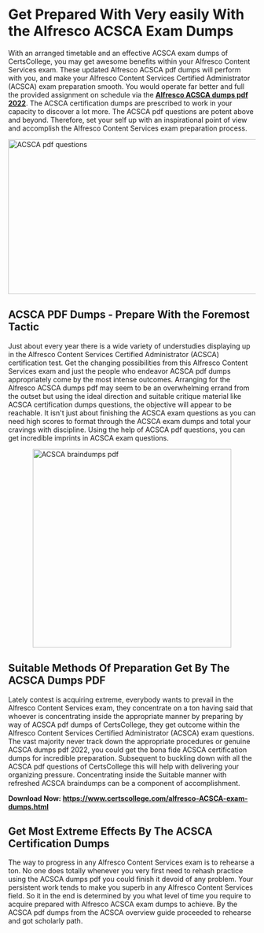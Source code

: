 <h1><strong>Get Prepared With Very easily With the Alfresco ACSCA Exam Dumps&nbsp;</strong></h1>
<p><span style="font-weight: 400;">With an arranged timetable and an effective  ACSCA exam dumps of CertsCollege, you may get awesome benefits within your Alfresco Content Services exam. These updated Alfresco ACSCA pdf dumps will perform with you, and make your Alfresco Content Services Certified Administrator (ACSCA) exam preparation smooth. You would operate far better and full the provided assignment on schedule via the <strong><a href="https://www.certscollege.com/alfresco-ACSCA-exam-dumps.html">Alfresco ACSCA dumps pdf 2022</a></strong>. The ACSCA certification dumps are prescribed to work in your capacity to discover a lot more. The  ACSCA pdf questions are potent above and beyond. Therefore, set your self up with an inspirational point of view and accomplish the Alfresco Content Services exam preparation process.&nbsp;</span></p>
<p><span style="font-weight: 400;"><img style="display: block; margin-left: auto; margin-right: auto;" src="https://i.ibb.co/CPDK3ps/Yellow-and-Blue-Initiative-Blog-Banner.png" alt="ACSCA pdf questions" width="559" height="315" /></span></p>
<h2><strong>ACSCA PDF Dumps - Prepare With the Foremost Tactic</strong></h2>
<p><span style="font-weight: 400;">Just about every year there is a wide variety of understudies displaying up in the Alfresco Content Services Certified Administrator (ACSCA) certification test. Get the changing possibilities from this Alfresco Content Services exam and just the people who endeavor ACSCA pdf dumps appropriately come by the most intense outcomes. Arranging for the Alfresco ACSCA dumps pdf may seem to be an overwhelming errand from the outset but using the ideal direction and suitable critique material like ACSCA certification dumps questions, the objective will appear to be reachable. It isn't just about finishing the ACSCA exam questions as you can need high scores to format through the ACSCA exam dumps and total your cravings with discipline. Using the help of ACSCA pdf questions, you can get incredible imprints in ACSCA exam questions.</span></p>
<p><span style="font-weight: 400;"><a href="https://tinyurl.com/y9cckq27"><img style="display: block; margin-left: auto; margin-right: auto;" src="https://i.ibb.co/9tMrhdY/Teacher-Appreciation-Invitation.png" alt="ACSCA braindumps pdf " width="404" height="404" /></a></span></p>
<h2><strong>Suitable Methods Of Preparation Get By The ACSCA Dumps PDF</strong></h2>
<p><span style="font-weight: 400;">Lately contest is acquiring extreme, everybody wants to prevail in the Alfresco Content Services exam, they concentrate on a ton having said that whoever is concentrating inside the appropriate manner by preparing by way of ACSCA pdf dumps of CertsCollege, they get outcome within the Alfresco Content Services Certified Administrator (ACSCA) exam questions. The vast majority never track down the appropriate procedures or genuine ACSCA dumps pdf 2022, you could get the bona fide ACSCA certification dumps for incredible preparation. Subsequent to buckling down with all the  ACSCA pdf questions of CertsCollege this will help with delivering your organizing pressure. Concentrating inside the Suitable manner with refreshed ACSCA braindumps can be a component of accomplishment.</span></p>
<p><span style="font-weight: 400;"><strong>Download Now: <a href="https://www.certscollege.com/alfresco-ACSCA-exam-dumps.html">https://www.certscollege.com/alfresco-ACSCA-exam-dumps.html</a></strong></span></p>
<h2><strong>Get Most Extreme Effects By The ACSCA Certification Dumps</strong></h2>
<p><span style="font-weight: 400;">The way to progress in any Alfresco Content Services exam is to rehearse a ton. No one does totally whenever you very first need to rehash practice using the ACSCA dumps pdf you could finish it devoid of any problem. Your persistent work tends to make you superb in any Alfresco Content Services field. So it in the end is determined by you what level of time you require to acquire prepared with Alfresco ACSCA exam dumps to achieve. By the ACSCA pdf dumps from the ACSCA overview guide proceeded to rehearse and got scholarly path.</span></p>
